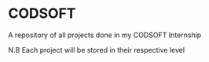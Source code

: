 # CODSOFT

A repository of all projects done in my CODSOFT Internship

N.B Each project will be stored in their respective level
